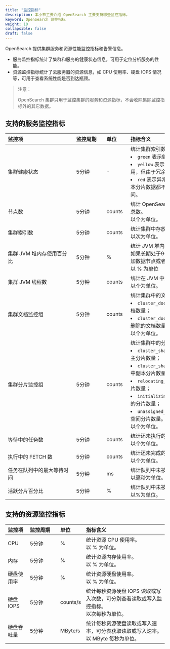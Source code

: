 ```yaml
---
title: "监控指标"
description: 本小节主要介绍 OpenSearch 主要支持哪些监控指标。 
keyword: OpenSearch 监控指标
weight: 10
collapsible: false
draft: false
---
```


OpenSearch 提供集群服务和资源性能监控指标和告警信息。

- 服务监控指标统计了集群和服务的健康状态信息，可用于定位分析服务的性能。
- 资源监控指标统计了云服务器的资源信息，如 CPU 使用率、硬盘 IOPS 情况等，可用于查看系统性能是否到达瓶颈。

> 注意：
> 
> OpenSearch 集群只用于监控集群的服务和资源指标，不会收除集除监控指标外的其它数据。

## 支持的服务监控指标

|  <span style="display:inline-block;width:200px">监控项</span> | <span style="display:inline-block;width:80px">监控周期</span> | <span style="display:inline-block;width:60px">单位</span> |  <span style="display:inline-block;width:320px">指标含义</span>  |
|:--- |:--- |:--- |:--- |
| 集群健康状态| 5分钟 | - | 统计集群索引数据的健康状态。<li>`green` 表示健康。<li>`yellow` 表示告警，有索引的分片数据不可用，但由于冗余配置，索引数据仍能访问。<li>`red` 表示异常，有索引的主分片数据和副本分片数据都不可用，索引的部分数据不可访问。 |
| 节点数 | 5分钟 | counts | 统计 OpenSearch 数据节点和 Master 节点总数。<br>以个为单位。 |
| 集群索引数 | 5分钟 | counts| 统计集群中存放的索引数量。<br>以次为单位。 |
| 集群 JVM 堆内存使用百分比| 5分钟 | % | 统计 JVM 堆内存使用的百分比。<br>如果长期处于90%以上，则需考虑扩容，增加数据节点或者提高节点配置。<br>以 % 为单位 |
| 集群 JVM 线程数 | 5分钟 | counts | 统计在 JVM 中运行的线程数量。<br>以个为单位。 |
| 集群文档监控组 | 5分钟 | counts | 统计集群中的文档数量。<li>`cluster_docs_count`集群中正在运行的文档数量；<li>`cluster_docs_deleted_count`集群中已被删除的文档数量。<br>以个为单位。 |
| 集群分片监控组 | 5分钟 | counts | 统计集群中的分片数量。<li>`cluster_shards_primaries_count`集群中主分片数量；<li>`cluster_shards_replication_count`集群中副本分片数量；<li>`relocating_shards`集群中正在迁移的分片数量；<li>`initializing_shards`集群中正在初始化的分片数量；<li>`unassigned_shards`集群中还未分配存储空间分片数量。<br>以个为单位。|
| 等待中的任务数| 5分钟 | counts | 统计还未执行的集群级的任务。<br>以个为单位。 |
| 执行中的 FETCH 数| 5分钟 | counts | 统计还未完成的 FETCH 数。<br>以个为单位。 |
| 任务在队列中的最大等待时间 | 5分钟 | ms | 统计队列中未被执行的任务的最大等待时间。<br>以毫秒为单位。 |
| 活跃分片百分比 | 5分钟 | % | 统计队列中未被执行的任务的最大等待时间。<br>以%为单位。 |

## 支持的资源监控指标

| 监控项 | <span style="display:inline-block;width:80px">监控周期</span> | <span style="display:inline-block;width:60px">单位</span> | 指标含义 |
|:--- |:--- |:--- |:--- |
| CPU | 5分钟 | % | 统计资源 CPU 使用率。<br>以 % 为单位。 |
| 内存 | 5分钟 | % | 统计资源内存使用率。<br>以 % 为单位。 |
| 硬盘使用率 | 5分钟 | % | 统计资源硬盘使用率。<br>以 % 为单位。 |
| 硬盘 IOPS | 5分钟 | counts/s | 统计每秒资源硬盘 IOPS 读取或写入次数，可分别查看读取或写入监控指标。<br>以次每秒为单位。 |
| 硬盘吞吐量 | 5分钟 | MByte/s | 统计每秒资源硬盘读取或写入速率，可分表获取读取或写入速率。<br>以 MByte 每秒为单位。 |
